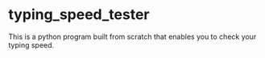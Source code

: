 # typing_speed_tester
This is a python program built from scratch that enables you to check your typing speed.
